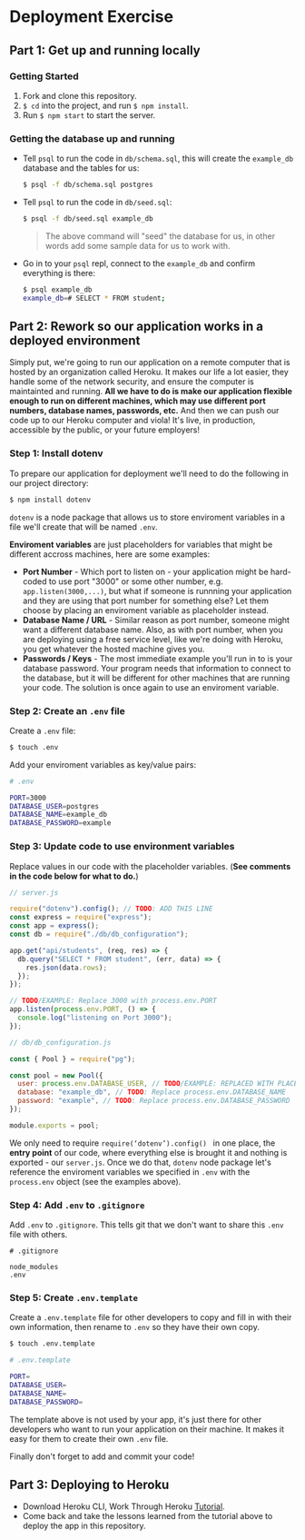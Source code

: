 # Deployment Exercise

## Part 1: Get up and running locally

### Getting Started

1. Fork and clone this repository.
1. `$ cd` into the project, and run `$ npm install`.
1. Run `$ npm start` to start the server.

### Getting the database up and running

- Tell `psql` to run the code in `db/schema.sql`, this will create the `example_db` database and the tables for us:

  ```sh
  $ psql -f db/schema.sql postgres
  ```

- Tell `psql` to run the code in `db/seed.sql`:

  ```sh
  $ psql -f db/seed.sql example_db
  ```

  > The above command will "seed" the database for us, in other words add some sample data for us to work with.

- Go in to your `psql` repl, connect to the `example_db` and confirm everything is there:

  ```sh
  $ psql example_db
  example_db=# SELECT * FROM student;
  ```

## Part 2: Rework so our application works in a deployed environment

Simply put, we're going to run our application on a remote computer that is hosted by an organization called Heroku. It makes our life a lot easier, they handle some of the network security, and ensure the computer is maintainted and running. **All we have to do is make our application flexible enough to run on different machines, which may use different port numbers, database names, passwords, etc.** And then we can push our code up to our Heroku computer and viola! It's live, in production, accessible by the public, or your future employers!

### Step 1: Install dotenv

To prepare our application for deployment we'll need to do the following in our project directory:

```sh
$ npm install dotenv
```

`dotenv` is a node package that allows us to store enviroment variables in a file we'll create that will be named `.env`.

**Enviroment variables** are just placeholders for variables that might be different accross machines, here are some examples:

- **Port Number** - Which port to listen on - your application might be hard-coded to use port "3000" or some other number, e.g. `app.listen(3000,...)`, but what if someone is runnning your application and they are using that port number for something else? Let them choose by placing an enviroment variable as placeholder instead.
- **Database Name / URL** - Similar reason as port number, someone might want a different database name. Also, as with port number, when you are deploying using a free service level, like we're doing with Heroku, you get whatever the hosted machine gives you.
- **Passwords / Keys** - The most immediate example you'll run in to is your database password. Your program needs that information to connect to the database, but it will be different for other machines that are running your code. The solution is once again to use an enviroment variable.

### Step 2: Create an `.env` file

Create a `.env` file:

```sh
$ touch .env
```

Add your enviroment variables as key/value pairs:

```sh
# .env

PORT=3000
DATABASE_USER=postgres
DATABASE_NAME=example_db
DATABASE_PASSWORD=example
```

### Step 3: Update code to use environment variables

Replace values in our code with the placeholder variables. (**See comments in the code below for what to do.**)

```js
// server.js

require("dotenv").config(); // TODO: ADD THIS LINE
const express = require("express");
const app = express();
const db = require("./db/db_configuration");

app.get("api/students", (req, res) => {
  db.query("SELECT * FROM student", (err, data) => {
    res.json(data.rows);
  });
});

// TODO/EXAMPLE: Replace 3000 with process.env.PORT
app.listen(process.env.PORT, () => {
  console.log("listening on Port 3000");
});
```

```js
// db/db_configuration.js

const { Pool } = require("pg");

const pool = new Pool({
  user: process.env.DATABASE_USER, // TODO/EXAMPLE: REPLACED WITH PLACEHOLDER
  database: "example_db", // TODO: Replace process.env.DATABASE_NAME
  password: "example", // TODO: Replace process.env.DATABASE_PASSWORD
});

module.exports = pool;
```

We only need to require `require(‘dotenv’).config() ` in one place, the **entry point** of our code, where everything else is brought it and nothing is exported - our `server.js`. Once we do that, `dotenv` node package let's reference the enviroment variables we specified in `.env` with the `process.env` object (see the examples above).

### Step 4: Add `.env` to `.gitignore`

Add `.env` to `.gitignore`. This tells git that we don't want to share this `.env` file with others.

```
# .gitignore

node_modules
.env
```

### Step 5: Create `.env.template`

Create a `.env.template` file for other developers to copy and fill in with their own information, then rename to `.env` so they have their own copy.

```sh
$ touch .env.template
```

```sh
# .env.template

PORT=
DATABASE_USER=
DATABASE_NAME=
DATABASE_PASSWORD=
```

The template above is not used by your app, it's just there for other developers who want to run your application on their machine. It makes it easy for them to create their own `.env` file.

Finally don't forget to add and commit your code!

## Part 3: Deploying to Heroku

- Download Heroku CLI, Work Through Heroku [Tutorial](https://devcenter.heroku.com/articles/getting-started-with-nodejs?singlepage=true).
- Come back and take the lessons learned from the tutorial above to deploy the app in this repository.
